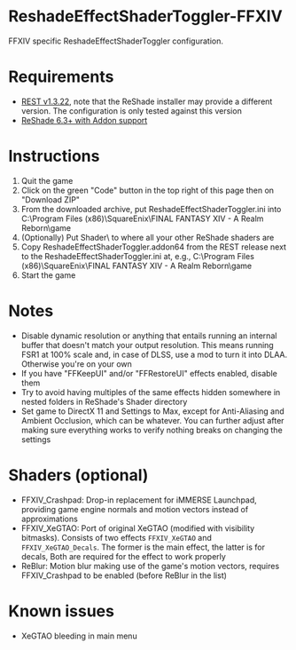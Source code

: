 # ReshadeEffectShaderToggler-FFXIV
FFXIV specific ReshadeEffectShaderToggler configuration. 

# Requirements
* [REST v1.3.22](https://github.com/4lex4nder/ReshadeEffectShaderToggler/releases/tag/v1.3.22), note that the ReShade installer may provide a different version. The configuration is only tested against this version
* [ReShade 6.3+ with Addon support](https://reshade.me/)

# Instructions
1. Quit the game
2. Click on the green "Code" button in the top right of this page then on "Download ZIP"
3. From the downloaded archive, put ReshadeEffectShaderToggler.ini into C:\Program Files (x86)\SquareEnix\FINAL FANTASY XIV - A Realm Reborn\game
4. (Optionally) Put Shader\ to where all your other ReShade shaders are
5. Copy ReshadeEffectShaderToggler.addon64 from the REST release next to the ReshadeEffectShaderToggler.ini at, e.g., C:\Program Files (x86)\SquareEnix\FINAL FANTASY XIV - A Realm Reborn\game
4. Start the game

# Notes
* Disable dynamic resolution or anything that entails running an internal buffer that doesn't match your output resolution. This means running FSR1 at 100% scale and, in case of DLSS, use a mod to turn it into DLAA. Otherwise you're on your own
* If you have "FFKeepUI" and/or "FFRestoreUI" effects enabled, disable them
* Try to avoid having multiples of the same effects hidden somewhere in nested folders in ReShade's Shader directory
* Set game to DirectX 11 and Settings to Max, except for Anti-Aliasing and Ambient Occlusion, which can be whatever. You can further adjust after making sure everything works to verify nothing breaks on changing the settings

# Shaders (optional)
* FFXIV_Crashpad: Drop-in replacement for iMMERSE Launchpad, providing game engine normals and motion vectors instead of approximations
* FFXIV_XeGTAO: Port of original XeGTAO (modified with visibility bitmasks). Consists of two effects `FFXIV_XeGTAO` and `FFXIV_XeGTAO_Decals`. The former is the main effect, the latter is for decals, Both are required for the effect to work properly
* ReBlur: Motion blur making use of the game's motion vectors, requires FFXIV_Crashpad to be enabled (before ReBlur in the list)

# Known issues
* XeGTAO bleeding in main menu